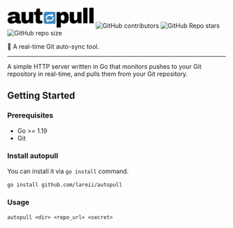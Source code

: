<img width=200 src="./assets/autopull.png">

<img alt="GitHub contributors" src="https://img.shields.io/github/contributors/lareii/autopull">
<img alt="GitHub Repo stars" src="https://img.shields.io/github/stars/lareii/autopull?color=yellow">
<img alt="GitHub repo size" src="https://img.shields.io/github/repo-size/lareii/autopull?color=limegreen">

🔄 A real-time Git auto-sync tool.

<hr>

A simple HTTP server written in Go that monitors pushes to your Git repository in real-time, and pulls them from your Git repository.

## Getting Started
### Prerequisites
- Go >= 1.19
- Git

### Install autopull
You can install it via `go install` command.
```
go install github.com/lareii/autopull
```
### Usage
```
autopull <dir> <repo_url> <secret>
```